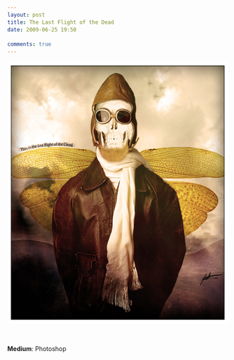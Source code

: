 ```yaml
---
layout: post
title: The Last Flight of the Dead
date: 2009-06-25 19:50

comments: true
---
```

<a href="/assets/2011/06/lastflightofthedead-1.jpg"><img class="aligncenter size-full wp-image-25" title="lastflightofthedead-1" src="/assets/2011/06/lastflightofthedead-1.jpg" alt="" width="600" height="600" /></a>

&nbsp;

<strong>Medium</strong>: Photoshop
